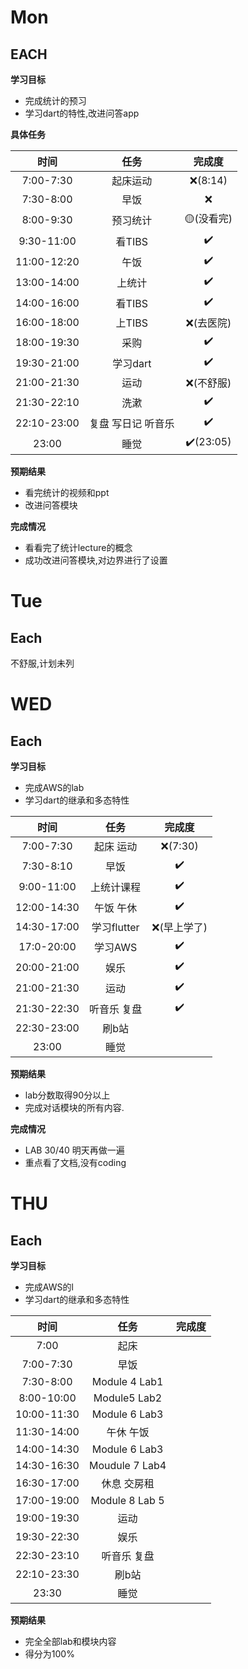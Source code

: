 # Mon

## EACH

**学习目标**

- 完成统计的预习
- 学习dart的特性,改进问答app

**具体任务**

|    时间     |        任务        |  完成度   |
| :---------: | :----------------: | :-------: |
|  7:00-7:30  |      起床运动      |  ❌(8:14)  |
|  7:30-8:00  |        早饭        |     ❌     |
|  8:00-9:30  |      预习统计      | 🟡(没看完) |
| 9:30-11:00  |       看TIBS       |     ✔️     |
| 11:00-12:20 |        午饭        |     ✔️     |
| 13:00-14:00 |       上统计       |     ✔️     |
| 14:00-16:00 |       看TIBS       |     ✔️     |
| 16:00-18:00 |       上TIBS       | ❌(去医院) |
| 18:00-19:30 |        采购        |     ✔️     |
| 19:30-21:00 |      学习dart      |     ✔️     |
| 21:00-21:30 |        运动        | ❌(不舒服) |
| 21:30-22:10 |        洗漱        |     ✔️     |
| 22:10-23:00 | 复盘 写日记 听音乐 |     ✔️     |
|    23:00    |        睡觉        | ✔️(23:05)  |

**预期结果**

- 看完统计的视频和ppt
- 改进问答模块

**完成情况**

- 看看完了统计lecture的概念
- 成功改进问答模块,对边界进行了设置

# Tue

## Each

不舒服,计划未列



# WED

## Each

**学习目标**

- 完成AWS的lab
- 学习dart的继承和多态特性

|    时间     |    任务     |   完成度    |
| :---------: | :---------: | :---------: |
|  7:00-7:30  |  起床 运动  |   ❌(7:30)   |
|  7:30-8:10  |    早饭     |      ✔️      |
| 9:00-11:00  | 上统计课程  |      ✔️      |
| 12:00-14:30 |  午饭 午休  |      ✔️      |
| 14:30-17:00 | 学习flutter | ❌(早上学了) |
| 17:0-20:00  |   学习AWS   |      ✔️      |
| 20:00-21:00 |    娱乐     |      ✔️      |
| 21:00-21:30 |    运动     |      ✔️      |
| 21:30-22:30 | 听音乐 复盘 |      ✔️      |
| 22:30-23:00 |    刷b站    |             |
|    23:00    |    睡觉     |             |

**预期结果**

- lab分数取得90分以上
- 完成对话模块的所有内容.



**完成情况**

- LAB 30/40 明天再做一遍
- 重点看了文档,没有coding



# THU

## Each

**学习目标**

- 完成AWS的l
- 学习dart的继承和多态特性

|    时间     |      任务      | 完成度 |
| :---------: | :------------: | :----: |
|    7:00     |      起床      |        |
|  7:00-7:30  |      早饭      |        |
|  7:30-8:00  | Module 4 Lab1  |        |
| 8:00-10:00  |  Module5 Lab2  |        |
| 10:00-11:30 | Module 6 Lab3  |        |
| 11:30-14:00 |   午休 午饭    |        |
| 14:00-14:30 | Module 6  Lab3 |        |
| 14:30-16:30 | Moudule 7 Lab4 |        |
| 16:30-17:00 |  休息 交房租   |        |
| 17:00-19:00 | Module 8 Lab 5 |        |
| 19:00-19:30 |      运动      |        |
| 19:30-22:30 |      娱乐      |        |
| 22:30-23:10 |  听音乐 复盘   |        |
| 22:10-23:30 |     刷b站      |        |
|    23:30    |      睡觉      |        |

**预期结果**

- 完全全部lab和模块内容
- 得分为100%
